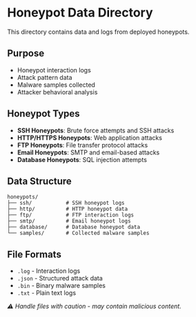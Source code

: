 # Honeypot Data Directory

This directory contains data and logs from deployed honeypots.

## Purpose
- Honeypot interaction logs
- Attack pattern data
- Malware samples collected
- Attacker behavioral analysis

## Honeypot Types
- **SSH Honeypots**: Brute force attempts and SSH attacks
- **HTTP/HTTPS Honeypots**: Web application attacks
- **FTP Honeypots**: File transfer protocol attacks  
- **Email Honeypots**: SMTP and email-based attacks
- **Database Honeypots**: SQL injection attempts

## Data Structure
```
honeypots/
├── ssh/           # SSH honeypot logs
├── http/          # HTTP honeypot data
├── ftp/           # FTP interaction logs
├── smtp/          # Email honeypot logs
├── database/      # Database honeypot data
└── samples/       # Collected malware samples
```

## File Formats
- `.log` - Interaction logs
- `.json` - Structured attack data
- `.bin` - Binary malware samples
- `.txt` - Plain text logs

*⚠️ Handle files with caution - may contain malicious content.*

